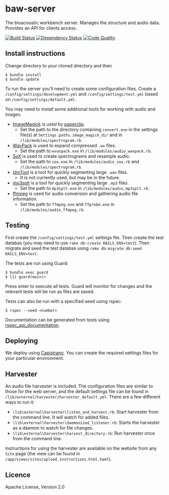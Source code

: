 # baw-server

The bioacoustic workbench server. Manages the structure and audio data. Provides an API for clients access.

[![Build Status](https://travis-ci.org/QutBioacoustics/baw-client.png)](https://travis-ci.org/QutBioacoustics/baw-client.png)
[![Dependency Status](https://gemnasium.com/QutBioacoustics/baw-client.png)](https://gemnasium.com/QutBioacoustics/baw-client.png)
[![Code Quality](https://d3s6mut3hikguw.cloudfront.net/github/QutBioacoustics/baw-client.png)](https://codeclimate.com/github/QutBioacoustics/baw-client)

## Install instructions

Change directory to your cloned directory and then

	$ bundle install
	$ bundle update

To run the server you'll need to create some configuration files.
Create a `/config/settings/development.yml` and `/config/settings/test.yml` based on `/config/settings/default.yml`.

You may need to install some additional tools for working with audio and images.

 - [ImageMagick](http://www.imagemagick.org/) is used by [paperclip](https://github.com/thoughtbot/paperclip).
    - Set the path to the directory containing `convert.exe` in the settings file(s) at `Settings.paths.image_magick_dir` and in `/lib/modules/spectrogram.rb`.
 - [WavPack](http://www.wavpack.com/) is used to expand compressed `.wv` files.
    - Set the path to `wvunpack.exe` in `/lib/modules/audio_wavpack.rb`.
 - [SoX](http://sox.sourceforge.net/) is used to create spectrograms and resample audio.
    - Set the path to `sox.exe` in `/lib/modules/audio_sox.rb` and `/lib/modules/spectrogram.rb`.
 - [shnTool](http://www.etree.org/shnutils/shntool/) is a tool for quickly segmenting large `.wav` files.
    - It is not currently used, but may be in the future.
 - [mp3splt](http://mp3splt.sourceforge.net/mp3splt_page/home.php) is a tool for quickly segmenting large `.mp3` files.
    - Set the path to `mp3splt.exe` in `/lib/modules/audio_mp3splt.rb`.
 - [ffmpeg](http://www.ffmpeg.org/) is used for audio conversion and gathering audio file information.
    - Set the path to `ffmpeg.exe` and `ffprobe.exe` in `/lib/modules/audio_ffmpeg.rb`.

## Testing

First create the `/config/settings/test.yml` settings file. 
Then create the test databas (you may need to use `rake db:create RAILS_ENV=test`). 
Then migrate and seed the test databse using `rake db:migrate db:seed RAILS_ENV=test`.

The tests are run using Guard:

    $ bundle exec guard
    $ [1] guard(main)>

Press enter to execute all tests. Guard will monitor for changes and the relevant tests will be run as files are saved.

Tests can also be run with a specified seed using rspec:

    $ rspec --seed <number>


Documentation can be generated from tests using [rspec_api_documentation](https://github.com/zipmark/rspec_api_documentation).

## Deploying

We deploy using [Capistrano](https://github.com/capistrano/capistrano).
You can create the required settings files for your particular environment.

## Harvester

An audio file harvester is included. The configuration files are similar to those for the web server,
and the default settings file can be found in `/lib/external/harvester/harvester_default.yml`.
There are a few different ways to run it:

 - `\lib\external\harvester\listen_and_harvest.rb`: Start harvester from the command line. It will watch for added files.
 - `\lib\external\harvester\daemonized_listener.rb`: Starts the harvester as a daemon to watch for file changes.
 - `\lib\external\harvester\harvest_directory.rb`: Run harvester once from the command line.

Instructions for using the harvester are available on the website from any `Site` page
(the view can be found in `/app/views/sites/upload_instructions.html.haml`).

## Licence
Apache License, Version 2.0
